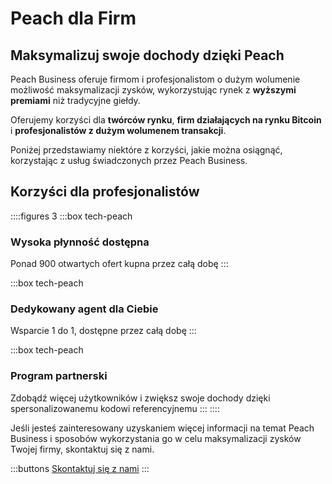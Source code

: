 # Peach dla Firm
## Maksymalizuj swoje dochody dzięki Peach

Peach Business oferuje firmom i profesjonalistom o dużym wolumenie możliwość maksymalizacji zysków, wykorzystując rynek z **wyższymi premiami** niż tradycyjne giełdy.

Oferujemy korzyści dla **twórców rynku**, **firm działających na rynku Bitcoin** i **profesjonalistów z dużym wolumenem transakcji**.

Poniżej przedstawiamy niektóre z korzyści, jakie można osiągnąć, korzystając z usług świadczonych przez Peach Business.

## Korzyści dla profesjonalistów
::::figures 3
:::box tech-peach
### Wysoka płynność dostępna
Ponad 900 otwartych ofert kupna przez całą dobę
:::

:::box tech-peach
### Dedykowany agent dla Ciebie
Wsparcie 1 do 1, dostępne przez całą dobę
:::

:::box tech-peach
### Program partnerski
Zdobądź więcej użytkowników i zwiększ swoje dochody dzięki spersonalizowanemu kodowi referencyjnemu
:::
::::

Jeśli jesteś zainteresowany uzyskaniem więcej informacji na temat Peach Business i sposobów wykorzystania go w celu maksymalizacji zysków Twojej firmy, skontaktuj się z nami.

:::buttons
[Skontaktuj się z nami](mailto:$contactEmail$)
:::
